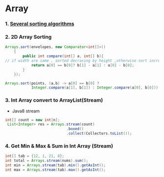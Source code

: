 # Array
### 1. [Several sorting algorithms](../../algorithms/sorting-algorithm/README.md)
### 2. 2D Array Sorting
```java
Arrays.sort(envelopes, new Comparator<int[]>()
    {
        public int compare(int[] a, int[] b){
// if width are same , sorted decrasing by height ,otherwise sort increasing by width
            return a[0] == b[0]? b[1] - a[1] : a[0] - b[0];
        }
    });

Arrays.sort(points, (a,b) -> a[0] == b[0] ? 
            Integer.compare(a[1], b[1]) : Integer.compare(a[0], b[0]));
```
### 3. Int Array convert to ArrayList(Stream)
- Java8 stream
```java
int[] count = new int[n];
 List<Integer> res = Arrays.stream(count)
							.boxed()
							.collect(Collectors.toList());
```

### 4. Get Min & Max & Sum in Int Array (Stream)
```java
int[] tab = {12, 1, 21, 8};
int total = Arrays.stream(nums).sum();
int min = Arrays.stream(tab).min().getAsInt();
int max = Arrays.stream(tab).max().getAsInt();
```